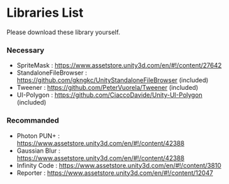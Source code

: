 # Libraries List

Please download these library yourself.


### Necessary

* SpriteMask : https://www.assetstore.unity3d.com/en/#!/content/27642
* StandaloneFileBrowser : https://github.com/gkngkc/UnityStandaloneFileBrowser (included)
* Tweener : https://github.com/PeterVuorela/Tweener (included)
* UI-Polygon : https://github.com/CiaccoDavide/Unity-UI-Polygon (included)


### Recommanded

* Photon PUN+ : https://www.assetstore.unity3d.com/en/#!/content/42388
* Gaussian Blur : https://www.assetstore.unity3d.com/en/#!/content/42388
* Infinity Code : https://www.assetstore.unity3d.com/en/#!/content/3810
* Reporter : https://www.assetstore.unity3d.com/en/#!/content/12047
